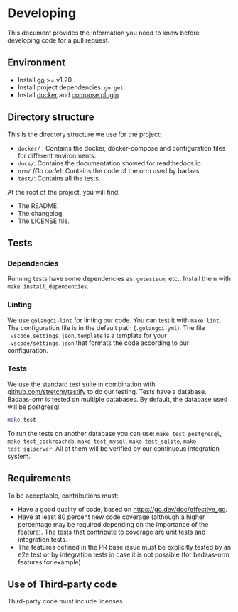 # Developing

This document provides the information you need to know before developing code for a pull request.

## Environment

- Install [go](https://go.dev/doc/install) >= v1.20
- Install project dependencies: `go get`
- Install [docker](https://docs.docker.com/engine/install/) and [compose plugin](https://docs.docker.com/compose/install/)

## Directory structure

This is the directory structure we use for the project:

- `docker/` : Contains the docker, docker-compose and configuration files for different environments.
- `docs/`: Contains the documentation showed for readthedocs.io.
- `orm/` *(Go code)*: Contains the code of the orm used by badaas.
- `test/`: Contains all the tests.

At the root of the project, you will find:

- The README.
- The changelog.
- The LICENSE file.

## Tests

### Dependencies

Running tests have some dependencies as: `gotestsum`, etc.. Install them with `make install_dependencies`.

### Linting

We use `golangci-lint` for linting our code. You can test it with `make lint`. The configuration file is in the default path (`.golangci.yml`). The file `.vscode.settings.json.template` is a template for your `.vscode/settings.json` that formats the code according to our configuration.

### Tests

We use the standard test suite in combination with [github.com/stretchr/testify](https://github.com/stretchr/testify) to do our testing. Tests have a database. Badaas-orm is tested on multiple databases. By default, the database used will be postgresql:

```sh
make test
```

To run the tests on another database you can use: `make test_postgresql`, `make test_cockroachdb`, `make test_mysql`, `make test_sqlite`, `make test_sqlserver`. All of them will be verified by our continuous integration system.

## Requirements

To be acceptable, contributions must:

- Have a good quality of code, based on <https://go.dev/doc/effective_go>.
- Have at least 80 percent new code coverage (although a higher percentage may be required depending on the importance of the feature). The tests that contribute to coverage are unit tests and integration tests.
- The features defined in the PR base issue must be explicitly tested by an e2e test or by integration tests in case it is not possible (for badaas-orm features for example).

## Use of Third-party code

Third-party code must include licenses.
